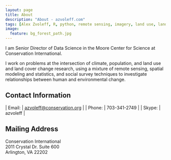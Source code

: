```yaml
---
layout: page
title: About
description: "About - azvoleff.com"
tags: [Alex Zvoleff, R, python, remote sensing, imagery, land use, land cover, conservation, forest, human, social, survey, statistics, spatial]
image:
  feature: bg_forest_path.jpg
---
```


I am Senior Director of Data Science in the Moore Center for Science at 
Conservation International.

I work on problems at the intersection of climate, population, and land use and 
land cover change research, using a mixture of remote sensing, spatial modeling 
and statistics, and social survey techniques to investigate relationships 
between human and environmental change.

## Contact Information

| Email: | <a href="mailto:azvoleff@conservation.org">azvoleff@conservation.org</a> |
| Phone: | 703-341-2749 |
| Skype: | azvoleff     |

## Mailing Address

Conservation International  
2011 Crystal Dr. Suite 600  
Arlington, VA 22202  
